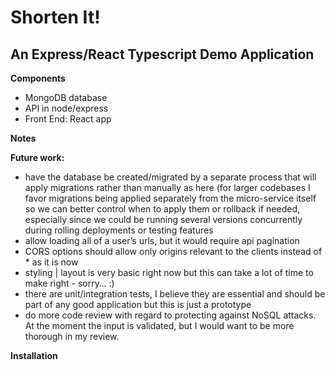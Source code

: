 # Shorten It!
## An Express/React Typescript Demo Application
 
**Components**
- MongoDB database
- API in node/express
- Front End: React app

**Notes**

**Future work:**
- have the database be created/migrated by a separate process that will apply migrations rather than manually as here (for larger codebases I favor migrations being applied separately from the micro-service itself so we can better control when to apply them or rollback if needed, especially since we could be running several versions concurrently during rolling deployments or testing features
- allow loading all of a user’s urls, but it would require api pagination
- CORS options should allow only origins relevant to the clients instead of * as it is now
- styling | layout is very basic right now but this can take a lot of time to make right - sorry… :)
- there are unit/integration tests, I believe they are essential and should be part of any good application but this is just a prototype 
- do more code review with regard to protecting against NoSQL attacks. At the moment the input is validated, but I would want to be more thorough in my review. 

**Installation**
